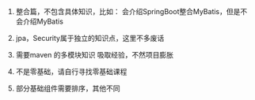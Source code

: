 1. 整合篇，不包含具体知识，比如：
  会介绍SpringBoot整合MyBatis，但是不会介绍MyBatis
  
2. jpa，Security属于独立的知识点，这里不多废话




3. 需要maven 的多模块知识
  吸取经验，不然项目膨胀

4. 不是零基础，请自行寻找零基础课程

5. 部分基础组件需要排序，其他不同